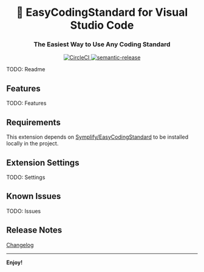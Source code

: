 <h1 align="center" style="border-bottom: none;">🐘 EasyCodingStandard for Visual Studio Code</h1>

<h3 align="center">The Easiest Way to Use Any Coding Standard</h3>

<p align="center">
  <a href="https://circleci.com/gh/azdanov/vscode-easy-coding-standard">
    <img alt="CircleCI" src="https://circleci.com/gh/azdanov/vscode-easy-coding-standard/tree/master.svg?style=svg">
  </a>
  <a href="#badge">
    <img alt="semantic-release" src="https://img.shields.io/badge/%20%20%F0%9F%93%A6%F0%9F%9A%80-semantic--release-e10079.svg">
  </a>
</p>

TODO: Readme

## Features

TODO: Features

## Requirements

This extension depends on [Symplify/EasyCodingStandard](https://github.com/Symplify/EasyCodingStandard#install) to be installed locally in the project.

## Extension Settings

TODO: Settings

## Known Issues

TODO: Issues

## Release Notes

[Changelog](./CHANGELOG.md)

---

**Enjoy!**
